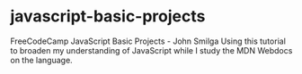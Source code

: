 # javascript-basic-projects
FreeCodeCamp JavaScript Basic Projects - John Smilga
Using this tutorial to broaden my understanding of JavaScript while I study the MDN Webdocs on the language.
